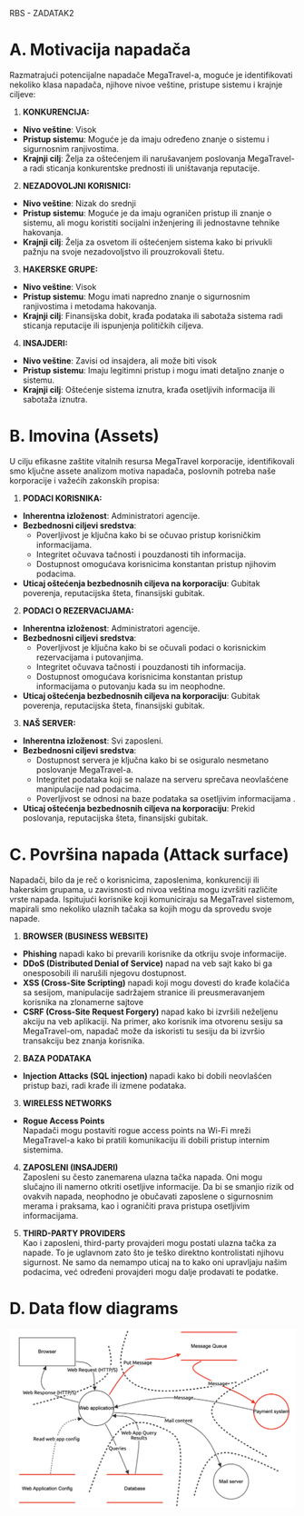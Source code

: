 RBS - ZADATAK2
# A. Motivacija napadača
Razmatrajući potencijalne napadače MegaTravel-a, moguće je identifikovati nekoliko klasa napadača, njihove nivoe veštine, pristupe sistemu i krajnje ciljeve:

1) **KONKURENCIJA:**
- **Nivo veštine**: Visok
- **Pristup sistemu**: Moguće je da imaju određeno znanje o sistemu i sigurnosnim ranjivostima.
- **Krajnji cilj**: Želja za oštećenjem ili narušavanjem poslovanja MegaTravel-a radi sticanja konkurentske prednosti ili uništavanja reputacije.

2) **NEZADOVOLJNI KORISNICI:**
- **Nivo veštine**: Nizak do srednji
- **Pristup sistemu**: Moguće je da imaju ograničen pristup ili znanje o sistemu, ali mogu koristiti socijalni inženjering ili jednostavne tehnike hakovanja.
- **Krajnji cilj**: Želja za osvetom ili oštećenjem sistema kako bi privukli pažnju na svoje nezadovoljstvo ili prouzrokovali štetu.

3) **HAKERSKE GRUPE:**
- **Nivo veštine**: Visok
- **Pristup sistemu**: Mogu imati napredno znanje o sigurnosnim ranjivostima i metodama hakovanja.
- **Krajnji cilj**: Finansijska dobit, krađa podataka ili sabotaža sistema radi sticanja reputacije ili ispunjenja političkih ciljeva.

4) **INSAJDERI:**
- **Nivo veštine**: Zavisi od insajdera, ali može biti visok
- **Pristup sistemu**: Imaju legitimni pristup i mogu imati detaljno znanje o sistemu.
- **Krajnji cilj**: Oštećenje sistema iznutra, krađa osetljivih informacija ili sabotaža iznutra.

# B. Imovina (Assets)
U cilju efikasne zaštite vitalnih resursa MegaTravel korporacije, identifikovali smo ključne assete analizom motiva napadača, poslovnih potreba naše korporacije
i važećih zakonskih propisa:

1) **PODACI KORISNIKA:**
- **Inherentna izloženost**: Administratori agencije.
- **Bezbednosni ciljevi sredstva**:
  - Poverljivost je ključna kako bi se očuvao pristup korisničkim informacijama.
  - Integritet očuvava tačnosti i pouzdanosti tih informacija.
  - Dostupnost omogućava korisnicima konstantan pristup njihovim podacima.
- **Uticaj oštećenja bezbednosnih ciljeva na korporaciju**: Gubitak poverenja, reputacijska šteta, finansijski gubitak.
  
2) **PODACI O REZERVACIJAMA:**
- **Inherentna izloženost**: Administratori agencije.
- **Bezbednosni ciljevi sredstva**:
  - Poverljivost je ključna kako bi se očuvali podaci o korisnickim rezervacijama i putovanjima.
  - Integritet očuvava tačnosti i pouzdanosti tih informacija.
  - Dostupnost omogućava korisnicima konstantan pristup informacijama o putovanju kada su im neophodne.
- **Uticaj oštećenja bezbednosnih ciljeva na korporaciju**: Gubitak poverenja, reputacijska šteta, finansijski gubitak.
  
3) **NAŠ SERVER:**
- **Inherentna izloženost**: Svi zaposleni.
- **Bezbednosni ciljevi sredstva**:
  - Dostupnost servera je ključna kako bi se osiguralo nesmetano poslovanje MegaTravel-a.
  - Integritet podataka koji se nalaze na serveru sprečava neovlašćene manipulacije nad podacima.
  - Poverljivost se odnosi na baze podataka sa osetljivim informacijama .
- **Uticaj oštećenja bezbednosnih ciljeva na korporaciju**: Prekid poslovanja, reputacijska šteta, finansijski gubitak.
  
# C. Površina napada (Attack surface)
Napadači, bilo da je reč o korisnicima, zaposlenima, konkurenciji ili hakerskim grupama, u zavisnosti od nivoa veština mogu izvršiti različite vrste napada. Ispitujući korisnike koji komuniciraju sa MegaTravel sistemom, mapirali smo nekoliko ulaznih tačaka sa kojih mogu da sprovedu svoje napade.

1) **BROWSER (BUSINESS WEBSITE)** 
- **Phishing** napadi kako bi prevarili korisnike da otkriju svoje informacije.
- **DDoS (Distributed Denial of Service)**  napad na veb sajt kako bi ga onesposobili ili narušili njegovu dostupnost.
- **XSS (Cross-Site Scripting)** napadi koji mogu dovesti do krađe kolačića sa sesijom, manipulacije sadržajem stranice ili preusmeravanjem korisnika na zlonamerne sajtove
- **CSRF (Cross-Site Request Forgery)** napad kako bi izvršili neželjenu akciju na veb aplikaciji. Na primer, ako korisnik ima otvorenu sesiju sa MegaTravel-om, napadač može da iskoristi tu sesiju da bi izvršio transakciju bez znanja korisnika.

2) **BAZA PODATAKA**
- **Injection Attacks (SQL injection)** napadi kako bi dobili neovlašćen pristup bazi, radi krađe ili izmene podataka.

3) **WIRELESS NETWORKS**
- **Rogue Access Points**
</br>Napadači mogu postaviti rogue access points na Wi-Fi mreži MegaTravel-a kako bi pratili komunikaciju ili dobili pristup internim sistemima.

4) **ZAPOSLENI (INSAJDERI)** 
</BR>Zaposleni su često zanemarena ulazna tačka napada. Oni mogu slučajno ili namerno otkriti osetljive informacije. Da bi se smanjio rizik od ovakvih napada, neophodno je obučavati zaposlene o sigurnosnim merama i praksama, kao i ograničiti prava pristupa osetljivim informacijama.

5) **THIRD-PARTY PROVIDERS**
</BR>Kao i zaposleni, third-party provajderi mogu postati ulazna tačka za napade. To je uglavnom zato što je teško direktno kontrolistati njihovu sigurnost. Ne samo da nemampo uticaj na to kako oni upravljaju našim podacima, već određeni provajderi mogu dalje prodavati te podatke.

# D. Data flow diagrams
![alt text](https://github.com/anitapajic/RBS/blob/main/images/ThreatModelDiagram.png?raw=true)

